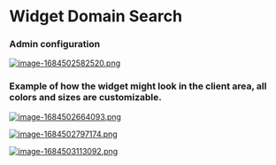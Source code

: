 # Widget Domain Search

### Аdmin configuration

[![image-1684502582520.png](https://doc.puq.info/uploads/images/gallery/2023-05/scaled-1680-/image-1684502582520.png)](https://doc.puq.info/uploads/images/gallery/2023-05/image-1684502582520.png)

### Example of how the widget might look in the client area, all colors and sizes are customizable.

[![image-1684502664093.png](https://doc.puq.info/uploads/images/gallery/2023-05/scaled-1680-/image-1684502664093.png)](https://doc.puq.info/uploads/images/gallery/2023-05/image-1684502664093.png)

[![image-1684502797174.png](https://doc.puq.info/uploads/images/gallery/2023-05/scaled-1680-/image-1684502797174.png)](https://doc.puq.info/uploads/images/gallery/2023-05/image-1684502797174.png)

[![image-1684503113092.png](https://doc.puq.info/uploads/images/gallery/2023-05/scaled-1680-/image-1684503113092.png)](https://doc.puq.info/uploads/images/gallery/2023-05/image-1684503113092.png)
